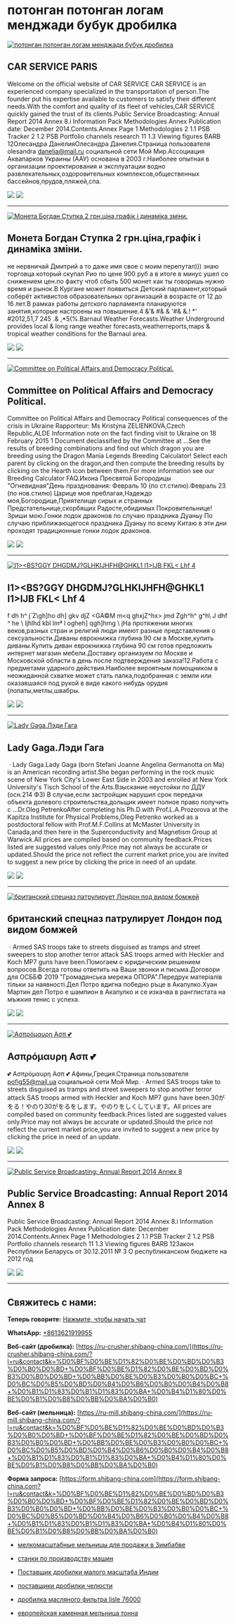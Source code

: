 # потонган потонган логам менджади бубук дробилка

<a href="https://swt.shibang-china.com/?l=ru&img&k=%D0%BF%D0%BE%D1%82%D0%BE%D0%BD%D0%B3%D0%B0%D0%BD+%D0%BF%D0%BE%D1%82%D0%BE%D0%BD%D0%B3%D0%B0%D0%BD+%D0%BB%D0%BE%D0%B3%D0%B0%D0%BC+%D0%BC%D0%B5%D0%BD%D0%B4%D0%B6%D0%B0%D0%B4%D0%B8+%D0%B1%D1%83%D0%B1%D1%83%D0%BA+%D0%B4%D1%80%D0%BE%D0%B1%D0%B8%D0%BB%D0%BA%D0%B0" target="_blank">![потонган потонган логам менджади бубук дробилка](http://static.shibang-china.com/all-800x300/58.jpg)</a>

## CAR SERVICE PARIS
Welcome on the official website of CAR SERVICE CAR SERVICE is an experienced company specialized in the transportation of person.The founder put his expertise available to customers to satisfy their different needs.With the comfort and quality of its fleet of vehicles,CAR SERVICE quickly gained the trust of its clients.Public Service Broadcasting: Annual Report 2014 Annex 8.i Information Pack Methodologies Annex Publication date: December 2014.Contents.Annex Page 1 Methodologies 2 1.1 PSB Tracker 2 1.2 PSB Portfolio channels research 11 1.3 Viewing figures BARB 12Олесандра ДанелияОлесандра Данелия.Страница пользователя olesandra danelia@mail.ru социальной сети Мой Мир.Ассоциация Аквапарков Украины (ААУ) основана в 2003 г.Наиболее опытная в организации проектирования и эксплуатации водно развлекательных,оздоровительных комплексов,общественных бассейнов,прудов,пляжей,спа.


<a href="https://whatsapp.shibangsoft.com/WhatsApp.php" target="_blank" title="WhatsApp">![](http://static.shibang-china.com/icon/whatsapp.png)</a> <a href="https://swt.shibang-china.com/?l=ru&icon&k=%D0%BF%D0%BE%D1%82%D0%BE%D0%BD%D0%B3%D0%B0%D0%BD+%D0%BF%D0%BE%D1%82%D0%BE%D0%BD%D0%B3%D0%B0%D0%BD+%D0%BB%D0%BE%D0%B3%D0%B0%D0%BC+%D0%BC%D0%B5%D0%BD%D0%B4%D0%B6%D0%B0%D0%B4%D0%B8+%D0%B1%D1%83%D0%B1%D1%83%D0%BA+%D0%B4%D1%80%D0%BE%D0%B1%D0%B8%D0%BB%D0%BA%D0%B0" target="_blank">![](http://static.shibang-china.com/icon/chat-ru.png)</a>

---

<a href="https://swt.shibang-china.com/?l=ru&img&k=%D0%BF%D0%BE%D1%82%D0%BE%D0%BD%D0%B3%D0%B0%D0%BD+%D0%BF%D0%BE%D1%82%D0%BE%D0%BD%D0%B3%D0%B0%D0%BD+%D0%BB%D0%BE%D0%B3%D0%B0%D0%BC+%D0%BC%D0%B5%D0%BD%D0%B4%D0%B6%D0%B0%D0%B4%D0%B8+%D0%B1%D1%83%D0%B1%D1%83%D0%BA+%D0%B4%D1%80%D0%BE%D0%B1%D0%B8%D0%BB%D0%BA%D0%B0" target="_blank">![Монета Богдан Ступка 2 грн.ціна,графік і динаміка зміни.](http://static.shibang-china.com/all-800x300/968.jpg)</a>

## Монета Богдан Ступка 2 грн.ціна,графік і динаміка зміни.
не нервничай Дмитрий а то даже имя свое с моим перепутал))) знаю торговца который скупал Рио по цене 900 руб а в итоге в минус ушел со снижением цен.по факту чтоб сбыть 500 монет как ты говоришь нужно время и рынок.В Кургане может появиться Детский парламент,который соберёт активистов образовательных организаций в возрасте от 12 до 16 лет.В рамках работы детского парламента планируются занятия,которые настроены на повышение.4 &amp;'&amp; #&amp; &amp; '#&amp; &amp;.! *' #2012,51,7 245 .&amp; ,*5(%.Barnaul Weather Forecasts.Weather Underground provides local &amp; long range weather forecasts,weatherreports,maps &amp; tropical weather conditions for the Barnaul area.


<a href="https://whatsapp.shibangsoft.com/WhatsApp.php" target="_blank" title="WhatsApp">![](http://static.shibang-china.com/icon/whatsapp.png)</a> <a href="https://swt.shibang-china.com/?l=ru&icon&k=%D0%BF%D0%BE%D1%82%D0%BE%D0%BD%D0%B3%D0%B0%D0%BD+%D0%BF%D0%BE%D1%82%D0%BE%D0%BD%D0%B3%D0%B0%D0%BD+%D0%BB%D0%BE%D0%B3%D0%B0%D0%BC+%D0%BC%D0%B5%D0%BD%D0%B4%D0%B6%D0%B0%D0%B4%D0%B8+%D0%B1%D1%83%D0%B1%D1%83%D0%BA+%D0%B4%D1%80%D0%BE%D0%B1%D0%B8%D0%BB%D0%BA%D0%B0" target="_blank">![](http://static.shibang-china.com/icon/chat-ru.png)</a>

---

<a href="https://swt.shibang-china.com/?l=ru&img&k=%D0%BF%D0%BE%D1%82%D0%BE%D0%BD%D0%B3%D0%B0%D0%BD+%D0%BF%D0%BE%D1%82%D0%BE%D0%BD%D0%B3%D0%B0%D0%BD+%D0%BB%D0%BE%D0%B3%D0%B0%D0%BC+%D0%BC%D0%B5%D0%BD%D0%B4%D0%B6%D0%B0%D0%B4%D0%B8+%D0%B1%D1%83%D0%B1%D1%83%D0%BA+%D0%B4%D1%80%D0%BE%D0%B1%D0%B8%D0%BB%D0%BA%D0%B0" target="_blank">![Committee on Political Affairs and Democracy Political.](http://static.shibang-china.com/all-800x300/937.jpg)</a>

## Committee on Political Affairs and Democracy Political.
Committee on Political Affairs and Democracy Political consequences of the crisis in Ukraine Rapporteur: Ms Krist&#253;na ZELIENKOV&#193;,Czech Republic,ALDE Information note on the fact finding visit to Ukraine on 18 February 2015 1 Document declassified by the Committee at …See the results of breeding combinations and find out which dragon you are breeding using the Dragon Mania Legends Breeding Calculator! Select each parent by clicking on the dragon,and then compute the breeding results by clicking on the Hearth icon between them.For more information see our Breeding Calculator FAQ.Икона Пресвятой Богородицы &quot;Огневидная&quot;День празднования: Февраль 10 (по ст.стилю).Февраль 23 (по нов.стилю) Царице моя преблагая,Надеждо моя,Богородице,Приятелище сирых и странных Предстательнице,скорбящих Радосте,обидимых Покровительнице! Зриши мою.Гонки лодок драконов по случаю праздника Дуаньу По случаю приближающегося праздника Дуаньу по всему Китаю в эти дни проходят традиционные гонки лодок драконов.


<a href="https://whatsapp.shibangsoft.com/WhatsApp.php" target="_blank" title="WhatsApp">![](http://static.shibang-china.com/icon/whatsapp.png)</a> <a href="https://swt.shibang-china.com/?l=ru&icon&k=%D0%BF%D0%BE%D1%82%D0%BE%D0%BD%D0%B3%D0%B0%D0%BD+%D0%BF%D0%BE%D1%82%D0%BE%D0%BD%D0%B3%D0%B0%D0%BD+%D0%BB%D0%BE%D0%B3%D0%B0%D0%BC+%D0%BC%D0%B5%D0%BD%D0%B4%D0%B6%D0%B0%D0%B4%D0%B8+%D0%B1%D1%83%D0%B1%D1%83%D0%BA+%D0%B4%D1%80%D0%BE%D0%B1%D0%B8%D0%BB%D0%BA%D0%B0" target="_blank">![](http://static.shibang-china.com/icon/chat-ru.png)</a>

---

<a href="https://swt.shibang-china.com/?l=ru&img&k=%D0%BF%D0%BE%D1%82%D0%BE%D0%BD%D0%B3%D0%B0%D0%BD+%D0%BF%D0%BE%D1%82%D0%BE%D0%BD%D0%B3%D0%B0%D0%BD+%D0%BB%D0%BE%D0%B3%D0%B0%D0%BC+%D0%BC%D0%B5%D0%BD%D0%B4%D0%B6%D0%B0%D0%B4%D0%B8+%D0%B1%D1%83%D0%B1%D1%83%D0%BA+%D0%B4%D1%80%D0%BE%D0%B1%D0%B8%D0%BB%D0%BA%D0%B0" target="_blank">![I1&gt;&lt;BS?GGY DHGDMJ?GLHKIJHFH@GHKL1 I1&gt;IJB FKL&lt; Lhf 4](http://static.shibang-china.com/all-800x300/142.jpg)</a>

## I1&gt;&lt;BS?GGY DHGDMJ?GLHKIJHFH@GHKL1 I1&gt;IJB FKL&lt; Lhf 4
f dh h^ j`Z\gh]ho dh] gkv djZ &lt;GA&#169;M m&lt;q ghxjZ^hx&gt; jmd Zgh^h^ g^h\ J dhf ^ he \ Ijhlhd kbl lm&#170; l ogheh] qgh]hmg \ jНа протяжении многих веков,разных стран и религий люди имеют разные представления о сексуальности.Диваны еврокнижка глубина 90 см в Москве,купить диваны.Купить диван еврокнижка глубина 90 см готов предложить интернет магазин мебели.Доставку организуем по Москве и Московской области в день после подтверждения заказа!12.Работа с предметами ударного действия.Наиболее вероятным помощником в неожиданной схват&#173;ке может стать палка,подобранная с земли или оказавшаяся под рукой в виде какого нибудь орудия (лопаты,метлы,швабры.


<a href="https://whatsapp.shibangsoft.com/WhatsApp.php" target="_blank" title="WhatsApp">![](http://static.shibang-china.com/icon/whatsapp.png)</a> <a href="https://swt.shibang-china.com/?l=ru&icon&k=%D0%BF%D0%BE%D1%82%D0%BE%D0%BD%D0%B3%D0%B0%D0%BD+%D0%BF%D0%BE%D1%82%D0%BE%D0%BD%D0%B3%D0%B0%D0%BD+%D0%BB%D0%BE%D0%B3%D0%B0%D0%BC+%D0%BC%D0%B5%D0%BD%D0%B4%D0%B6%D0%B0%D0%B4%D0%B8+%D0%B1%D1%83%D0%B1%D1%83%D0%BA+%D0%B4%D1%80%D0%BE%D0%B1%D0%B8%D0%BB%D0%BA%D0%B0" target="_blank">![](http://static.shibang-china.com/icon/chat-ru.png)</a>

---

<a href="https://swt.shibang-china.com/?l=ru&img&k=%D0%BF%D0%BE%D1%82%D0%BE%D0%BD%D0%B3%D0%B0%D0%BD+%D0%BF%D0%BE%D1%82%D0%BE%D0%BD%D0%B3%D0%B0%D0%BD+%D0%BB%D0%BE%D0%B3%D0%B0%D0%BC+%D0%BC%D0%B5%D0%BD%D0%B4%D0%B6%D0%B0%D0%B4%D0%B8+%D0%B1%D1%83%D0%B1%D1%83%D0%BA+%D0%B4%D1%80%D0%BE%D0%B1%D0%B8%D0%BB%D0%BA%D0%B0" target="_blank">![Lady Gaga.Лэди Гага](http://static.shibang-china.com/all-800x300/423.jpg)</a>

## Lady Gaga.Лэди Гага
&nbsp;&#0183;&#32;Lady Gaga.Lady Gaga (born Stefani Joanne Angelina Germanotta on Ma) is an American recording artist.She began performing in the rock music scene of New York City's Lower East Side in 2003 and enrolled at New York University's Tisch School of the Arts.Взыскание неустойки по ДДУ (осн.214 ФЗ) В случае,если застройщик нарушил срок передачи объекта долевого строительства,дольщик имеет полное право получить с …Dr.Oleg PetrenkoAfter completing his Ph.D.with Prof.L.A.Prozorova at the Kapitza Institute for Physical Problems,Oleg Petrenko worked as a postdoctoral fellow with Prof.M.F.Collins at McMaster University in Canada,and then here in the Superconductivity and Magnetism Group at Warwick.All prices are compiled based on community feedback.Prices listed are suggested values only.Price may not always be accurate or updated.Should the price not reflect the current market price,you are invited to suggest a new price by clicking the price in need of an update.


<a href="https://whatsapp.shibangsoft.com/WhatsApp.php" target="_blank" title="WhatsApp">![](http://static.shibang-china.com/icon/whatsapp.png)</a> <a href="https://swt.shibang-china.com/?l=ru&icon&k=%D0%BF%D0%BE%D1%82%D0%BE%D0%BD%D0%B3%D0%B0%D0%BD+%D0%BF%D0%BE%D1%82%D0%BE%D0%BD%D0%B3%D0%B0%D0%BD+%D0%BB%D0%BE%D0%B3%D0%B0%D0%BC+%D0%BC%D0%B5%D0%BD%D0%B4%D0%B6%D0%B0%D0%B4%D0%B8+%D0%B1%D1%83%D0%B1%D1%83%D0%BA+%D0%B4%D1%80%D0%BE%D0%B1%D0%B8%D0%BB%D0%BA%D0%B0" target="_blank">![](http://static.shibang-china.com/icon/chat-ru.png)</a>

---

<a href="https://swt.shibang-china.com/?l=ru&img&k=%D0%BF%D0%BE%D1%82%D0%BE%D0%BD%D0%B3%D0%B0%D0%BD+%D0%BF%D0%BE%D1%82%D0%BE%D0%BD%D0%B3%D0%B0%D0%BD+%D0%BB%D0%BE%D0%B3%D0%B0%D0%BC+%D0%BC%D0%B5%D0%BD%D0%B4%D0%B6%D0%B0%D0%B4%D0%B8+%D0%B1%D1%83%D0%B1%D1%83%D0%BA+%D0%B4%D1%80%D0%BE%D0%B1%D0%B8%D0%BB%D0%BA%D0%B0" target="_blank">![британский спецназ патрулирует Лондон под видом бомжей](http://static.shibang-china.com/all-800x300/1160.jpg)</a>

## британский спецназ патрулирует Лондон под видом бомжей
&nbsp;&#0183;&#32;Armed SAS troops take to streets disguised as tramps and street sweepers to stop another terror attack SAS troops armed with Heckler and Koch MP7 guns have been.Помогаем с юридическим решением вопросов.Всегда готовы ответить на Ваши звонки и письма.Договори для ОСББ&#169; 2019 &quot;Громадянська мережа ОПОРА&quot;.Передрук матеріалів тільки за наявності.Дел Потро вдигна победно ръце в Акапулко.Хуан Мартин дел Потро е шампион в Акапулко и се изкачва в ранглистата на мъжкия тенис с успеха.


<a href="https://whatsapp.shibangsoft.com/WhatsApp.php" target="_blank" title="WhatsApp">![](http://static.shibang-china.com/icon/whatsapp.png)</a> <a href="https://swt.shibang-china.com/?l=ru&icon&k=%D0%BF%D0%BE%D1%82%D0%BE%D0%BD%D0%B3%D0%B0%D0%BD+%D0%BF%D0%BE%D1%82%D0%BE%D0%BD%D0%B3%D0%B0%D0%BD+%D0%BB%D0%BE%D0%B3%D0%B0%D0%BC+%D0%BC%D0%B5%D0%BD%D0%B4%D0%B6%D0%B0%D0%B4%D0%B8+%D0%B1%D1%83%D0%B1%D1%83%D0%BA+%D0%B4%D1%80%D0%BE%D0%B1%D0%B8%D0%BB%D0%BA%D0%B0" target="_blank">![](http://static.shibang-china.com/icon/chat-ru.png)</a>

---

<a href="https://swt.shibang-china.com/?l=ru&img&k=%D0%BF%D0%BE%D1%82%D0%BE%D0%BD%D0%B3%D0%B0%D0%BD+%D0%BF%D0%BE%D1%82%D0%BE%D0%BD%D0%B3%D0%B0%D0%BD+%D0%BB%D0%BE%D0%B3%D0%B0%D0%BC+%D0%BC%D0%B5%D0%BD%D0%B4%D0%B6%D0%B0%D0%B4%D0%B8+%D0%B1%D1%83%D0%B1%D1%83%D0%BA+%D0%B4%D1%80%D0%BE%D0%B1%D0%B8%D0%BB%D0%BA%D0%B0" target="_blank">![Ασπρόμαυρη Ασπ 💕](http://static.shibang-china.com/all-800x300/444.jpg)</a>

## Ασπρόμαυρη Ασπ 💕
💕 Ασπρόμαυρη Ασπ 💕 Афины,Греция.Страница пользователя pofig55@mail.ua социальной сети Мой Мир.&nbsp;&#0183;&#32;Armed SAS troops take to streets disguised as tramps and street sweepers to stop another terror attack SAS troops armed with Heckler and Koch MP7 guns have been.30がをる！やのり30がをるをします。やのりをしくしています。All prices are compiled based on community feedback.Prices listed are suggested values only.Price may not always be accurate or updated.Should the price not reflect the current market price,you are invited to suggest a new price by clicking the price in need of an update.


<a href="https://whatsapp.shibangsoft.com/WhatsApp.php" target="_blank" title="WhatsApp">![](http://static.shibang-china.com/icon/whatsapp.png)</a> <a href="https://swt.shibang-china.com/?l=ru&icon&k=%D0%BF%D0%BE%D1%82%D0%BE%D0%BD%D0%B3%D0%B0%D0%BD+%D0%BF%D0%BE%D1%82%D0%BE%D0%BD%D0%B3%D0%B0%D0%BD+%D0%BB%D0%BE%D0%B3%D0%B0%D0%BC+%D0%BC%D0%B5%D0%BD%D0%B4%D0%B6%D0%B0%D0%B4%D0%B8+%D0%B1%D1%83%D0%B1%D1%83%D0%BA+%D0%B4%D1%80%D0%BE%D0%B1%D0%B8%D0%BB%D0%BA%D0%B0" target="_blank">![](http://static.shibang-china.com/icon/chat-ru.png)</a>

---

<a href="https://swt.shibang-china.com/?l=ru&img&k=%D0%BF%D0%BE%D1%82%D0%BE%D0%BD%D0%B3%D0%B0%D0%BD+%D0%BF%D0%BE%D1%82%D0%BE%D0%BD%D0%B3%D0%B0%D0%BD+%D0%BB%D0%BE%D0%B3%D0%B0%D0%BC+%D0%BC%D0%B5%D0%BD%D0%B4%D0%B6%D0%B0%D0%B4%D0%B8+%D0%B1%D1%83%D0%B1%D1%83%D0%BA+%D0%B4%D1%80%D0%BE%D0%B1%D0%B8%D0%BB%D0%BA%D0%B0" target="_blank">![Public Service Broadcasting: Annual Report 2014 Annex 8](http://static.shibang-china.com/all-800x300/332.jpg)</a>

## Public Service Broadcasting: Annual Report 2014 Annex 8
Public Service Broadcasting: Annual Report 2014 Annex 8.i Information Pack Methodologies Annex Publication date: December 2014.Contents.Annex Page 1 Methodologies 2 1.1 PSB Tracker 2 1.2 PSB Portfolio channels research 11 1.3 Viewing figures BARB 12Закон Республики Беларусь от 30.12.2011 № З О республиканском бюджете на 2012 год

<a href="https://whatsapp.shibangsoft.com/WhatsApp.php" target="_blank" title="WhatsApp">![](http://static.shibang-china.com/icon/whatsapp.png)</a> <a href="https://swt.shibang-china.com/?l=ru&icon&k=%D0%BF%D0%BE%D1%82%D0%BE%D0%BD%D0%B3%D0%B0%D0%BD+%D0%BF%D0%BE%D1%82%D0%BE%D0%BD%D0%B3%D0%B0%D0%BD+%D0%BB%D0%BE%D0%B3%D0%B0%D0%BC+%D0%BC%D0%B5%D0%BD%D0%B4%D0%B6%D0%B0%D0%B4%D0%B8+%D0%B1%D1%83%D0%B1%D1%83%D0%BA+%D0%B4%D1%80%D0%BE%D0%B1%D0%B8%D0%BB%D0%BA%D0%B0" target="_blank">![](http://static.shibang-china.com/icon/chat-ru.png)</a>

---
## Свяжитесь с нами:

**Теперь говорите:** [Нажмите, чтобы начать чат](https://swt.shibang-china.com?l=ru&contact&k=%D0%BF%D0%BE%D1%82%D0%BE%D0%BD%D0%B3%D0%B0%D0%BD+%D0%BF%D0%BE%D1%82%D0%BE%D0%BD%D0%B3%D0%B0%D0%BD+%D0%BB%D0%BE%D0%B3%D0%B0%D0%BC+%D0%BC%D0%B5%D0%BD%D0%B4%D0%B6%D0%B0%D0%B4%D0%B8+%D0%B1%D1%83%D0%B1%D1%83%D0%BA+%D0%B4%D1%80%D0%BE%D0%B1%D0%B8%D0%BB%D0%BA%D0%B0)

**WhatsApp:**  [+8613621919955](https://whatsapp.shibangsoft.com/WhatsApp.php)

**Веб-сайт (дробилка):** [https://ru-crusher.shibang-china.com/](https://ru-crusher.shibang-china.com/?l=ru&contact&k=%D0%BF%D0%BE%D1%82%D0%BE%D0%BD%D0%B3%D0%B0%D0%BD+%D0%BF%D0%BE%D1%82%D0%BE%D0%BD%D0%B3%D0%B0%D0%BD+%D0%BB%D0%BE%D0%B3%D0%B0%D0%BC+%D0%BC%D0%B5%D0%BD%D0%B4%D0%B6%D0%B0%D0%B4%D0%B8+%D0%B1%D1%83%D0%B1%D1%83%D0%BA+%D0%B4%D1%80%D0%BE%D0%B1%D0%B8%D0%BB%D0%BA%D0%B0)

**Веб-сайт (мельница):** [https://ru-mill.shibang-china.com/](https://ru-mill.shibang-china.com/?l=ru&contact&k=%D0%BF%D0%BE%D1%82%D0%BE%D0%BD%D0%B3%D0%B0%D0%BD+%D0%BF%D0%BE%D1%82%D0%BE%D0%BD%D0%B3%D0%B0%D0%BD+%D0%BB%D0%BE%D0%B3%D0%B0%D0%BC+%D0%BC%D0%B5%D0%BD%D0%B4%D0%B6%D0%B0%D0%B4%D0%B8+%D0%B1%D1%83%D0%B1%D1%83%D0%BA+%D0%B4%D1%80%D0%BE%D0%B1%D0%B8%D0%BB%D0%BA%D0%B0)

**Форма запроса:** [https://form.shibang-china.com](https://form.shibang-china.com?l=ru&contact&k=%D0%BF%D0%BE%D1%82%D0%BE%D0%BD%D0%B3%D0%B0%D0%BD+%D0%BF%D0%BE%D1%82%D0%BE%D0%BD%D0%B3%D0%B0%D0%BD+%D0%BB%D0%BE%D0%B3%D0%B0%D0%BC+%D0%BC%D0%B5%D0%BD%D0%B4%D0%B6%D0%B0%D0%B4%D0%B8+%D0%B1%D1%83%D0%B1%D1%83%D0%BA+%D0%B4%D1%80%D0%BE%D0%B1%D0%B8%D0%BB%D0%BA%D0%B0)

* [мелкомасштабные мельницы для продажи в Зимбабве](../132/%D0%BC%D0%B5%D0%BB%D0%BA%D0%BE%D0%BC%D0%B0%D1%81%D1%88%D1%82%D0%B0%D0%B1%D0%BD%D1%8B%D0%B5%20%D0%BC%D0%B5%D0%BB%D1%8C%D0%BD%D0%B8%D1%86%D1%8B%20%D0%B4%D0%BB%D1%8F%20%D0%BF%D1%80%D0%BE%D0%B4%D0%B0%D0%B6%D0%B8%20%D0%B2%20%D0%97%D0%B8%D0%BC%D0%B1%D0%B0%D0%B1%D0%B2%D0%B5.md)

* [станки по производству машин](../131/%D1%81%D1%82%D0%B0%D0%BD%D0%BA%D0%B8%20%D0%BF%D0%BE%20%D0%BF%D1%80%D0%BE%D0%B8%D0%B7%D0%B2%D0%BE%D0%B4%D1%81%D1%82%D0%B2%D1%83%20%D0%BC%D0%B0%D1%88%D0%B8%D0%BD.md)

* [Поставщик дробилки малого масштаба Индии](../133/%D0%9F%D0%BE%D1%81%D1%82%D0%B0%D0%B2%D1%89%D0%B8%D0%BA%20%D0%B4%D1%80%D0%BE%D0%B1%D0%B8%D0%BB%D0%BA%D0%B8%20%D0%BC%D0%B0%D0%BB%D0%BE%D0%B3%D0%BE%20%D0%BC%D0%B0%D1%81%D1%88%D1%82%D0%B0%D0%B1%D0%B0%20%D0%98%D0%BD%D0%B4%D0%B8%D0%B8.md)

* [поставщики дробилки челюсти](../135/%D0%BF%D0%BE%D1%81%D1%82%D0%B0%D0%B2%D1%89%D0%B8%D0%BA%D0%B8%20%D0%B4%D1%80%D0%BE%D0%B1%D0%B8%D0%BB%D0%BA%D0%B8%20%D1%87%D0%B5%D0%BB%D1%8E%D1%81%D1%82%D0%B8.md)

* [дробилка масляного фильтра lisle 76000](../133/%D0%B4%D1%80%D0%BE%D0%B1%D0%B8%D0%BB%D0%BA%D0%B0%20%D0%BC%D0%B0%D1%81%D0%BB%D1%8F%D0%BD%D0%BE%D0%B3%D0%BE%20%D1%84%D0%B8%D0%BB%D1%8C%D1%82%D1%80%D0%B0%20lisle%2076000.md)

* [европейская каменная мельница тонна](../131/%D0%B5%D0%B2%D1%80%D0%BE%D0%BF%D0%B5%D0%B9%D1%81%D0%BA%D0%B0%D1%8F%20%D0%BA%D0%B0%D0%BC%D0%B5%D0%BD%D0%BD%D0%B0%D1%8F%20%D0%BC%D0%B5%D0%BB%D1%8C%D0%BD%D0%B8%D1%86%D0%B0%20%D1%82%D0%BE%D0%BD%D0%BD%D0%B0.md)